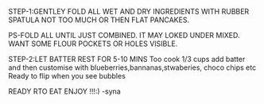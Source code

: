 STEP-1:GENTLEY FOLD ALL WET AND DRY INGREDIENTS WITH RUBBER SPATULA NOT TOO MUCH OR THEN FLAT PANCAKES.

PS-FOLD ALL UNTIL JUST COMBINED.
   IT MAY LOKED UNDER MIXED.
   WANT SOME FLOUR POCKETS OR HOLES VISIBLE.

STEP-2:LET BATTER REST FOR 5-10 MINS
Too cook
1/3 cups add batter and then customise with blueberries,bannanas,stwaberies, choco  chips etc
Ready to flip when you see bubbles
 
 READY RTO EAT ENJOY !!!:)
 -syna






